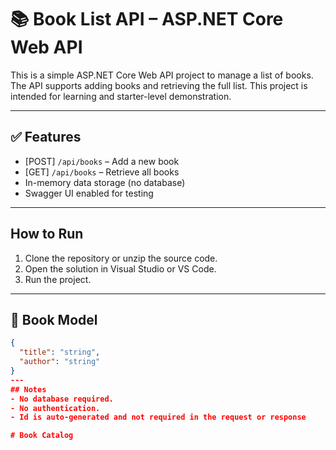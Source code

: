 # 📚 Book List API – ASP.NET Core Web API

This is a simple ASP.NET Core Web API project to manage a list of books.  
The API supports adding books and retrieving the full list. This project is intended for learning and starter-level demonstration.

---

## ✅ Features

- [POST] `/api/books` – Add a new book  
- [GET] `/api/books` – Retrieve all books  
- In-memory data storage (no database)  
- Swagger UI enabled for testing

---
## How to Run
1. Clone the repository or unzip the source code.
2. Open the solution in Visual Studio or VS Code.
3. Run the project.

----
## 🧱 Book Model

```json
{
  "title": "string",
  "author": "string"
}
---
## Notes
- No database required.
- No authentication.
- Id is auto-generated and not required in the request or response

# Book Catalog
